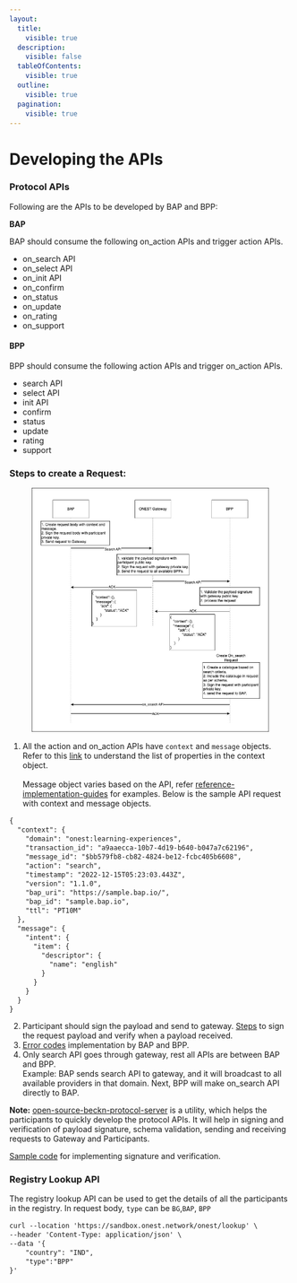 ```yaml
---
layout:
  title:
    visible: true
  description:
    visible: false
  tableOfContents:
    visible: true
  outline:
    visible: true
  pagination:
    visible: true
---
```


# Developing the APIs

### Protocol APIs

Following are the APIs to be developed by BAP and BPP:

**BAP**

BAP should consume the following on\_action APIs and trigger action APIs.

* on\_search API
* on\_select API
* on\_init API
* on\_confirm
* on\_status
* on\_update
* on\_rating
* on\_support

#### BPP

BPP should consume the following action APIs and trigger on\_action APIs.

* search API
* select API
* init API
* confirm
* status
* update
* rating
* support

### Steps to create a Request:

<figure><img src="../.gitbook/assets/onest api flow.jpeg" alt=""><figcaption></figcaption></figure>

1. All the action and on\_action APIs have `context` and `message` objects. Refer to this [link](https://developers.becknprotocol.io/docs/core-specification/schema-reference/context/) to understand the list of properties in the context object.\
   \
   Message object varies based on the API, refer [reference-implementation-guides](reference-implementation-guides/ "mention") for examples. Below is the sample API request with context and message objects.

```
{
  "context": {
    "domain": "onest:learning-experiences",
    "transaction_id": "a9aaecca-10b7-4d19-b640-b047a7c62196",
    "message_id": "$bb579fb8-cb82-4824-be12-fcbc405b6608",
    "action": "search",
    "timestamp": "2022-12-15T05:23:03.443Z",
    "version": "1.1.0",
    "bap_uri": "https://sample.bap.io/",
    "bap_id": "sample.bap.io",
    "ttl": "PT10M"
  },
  "message": {
    "intent": {
      "item": {
        "descriptor": {
          "name": "english"
        }
      }
    }
  }
}
```

2. Participant should sign the payload and send to gateway. [Steps](https://github.com/beckn/protocol-specifications/blob/master/docs/BECKN-006-Signing-Beckn-APIs-In-HTTP-Draft-01.md) to sign the request payload and verify when a payload received.
3. [Error codes](https://github.com/beckn/protocol-specifications/blob/master/docs/BECKN-005-Error-Codes-Draft-01.md) implementation by BAP and BPP.
4. Only search API goes through gateway, rest all APIs are between BAP and BPP. \
   Example: BAP sends search API to gateway, and it will broadcast to all available providers in that domain. Next, BPP will make on\_search API directly to BAP.

**Note:** [open-source-beckn-protocol-server](integration-of-adaptors/open-source-beckn-protocol-server/ "mention") is a utility, which helps the participants to quickly develop the protocol APIs. It will help in signing and verification of payload signature, schema validation, sending and receiving requests to Gateway and Participants.

[Sample code](https://github.com/beckn-on-succinct/beckn-sdk-java/blob/master/src/test/java/in/succinct/beckn/SampleUseCase.java) for implementing signature and verification.

### Registry Lookup API

The registry lookup API can be used to get the details of all the participants in the registry. In request body, `type` can be `BG`,`BAP`, `BPP`

```
curl --location 'https://sandbox.onest.network/onest/lookup' \
--header 'Content-Type: application/json' \
--data '{
    "country": "IND",
    "type":"BPP"
}'
```

